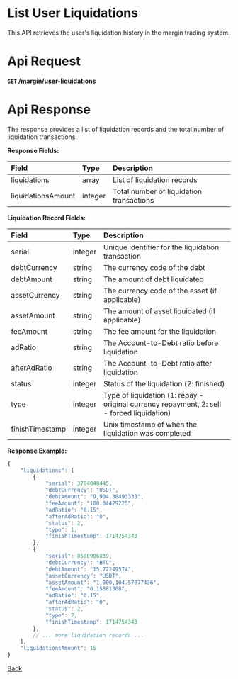 # List User Liquidations

This API retrieves the user's liquidation history in the margin trading system.

# Api Request

**`GET` /margin/user-liquidations**

# Api Response

The response provides a list of liquidation records and the total number of liquidation transactions.

**Response Fields:**

| Field              | Type    | Description                                     |
|:-------------------|:--------|:------------------------------------------------|
| liquidations       | array   | List of liquidation records                     |
| liquidationsAmount | integer | Total number of liquidation transactions        |

**Liquidation Record Fields:**

| Field            | Type    | Description                                                                              |
|:-----------------|:--------|:-----------------------------------------------------------------------------------------|
| serial           | integer | Unique identifier for the liquidation transaction                                        |
| debtCurrency     | string  | The currency code of the debt                                                            |
| debtAmount       | string  | The amount of debt liquidated                                                            |
| assetCurrency    | string  | The currency code of the asset (if applicable)                                           |
| assetAmount      | string  | The amount of asset liquidated (if applicable)                                           |
| feeAmount        | string  | The fee amount for the liquidation                                                       |
| adRatio          | string  | The Account-to-Debt ratio before liquidation                                             |
| afterAdRatio     | string  | The Account-to-Debt ratio after liquidation                                              |
| status           | integer | Status of the liquidation (2: finished)                                                  |
| type             | integer | Type of liquidation (1: repay - original currency repayment, 2: sell - forced liquidation)|
| finishTimestamp  | integer | Unix timestamp of when the liquidation was completed                                     |

**Response Example:**

```javascript
{
    "liquidations": [
        {
            "serial": 3704048445,
            "debtCurrency": "USDT",
            "debtAmount": "9,904.38493339",
            "feeAmount": "100.04429225",
            "adRatio": "0.15",
            "afterAdRatio": "0",
            "status": 2,
            "type": 1,
            "finishTimestamp": 1714754343
        },
        {
            "serial": 8580906839,
            "debtCurrency": "BTC",
            "debtAmount": "15.72249574",
            "assetCurrency": "USDT",
            "assetAmount": "1,000,104.57077436",
            "feeAmount": "0.15881308",
            "adRatio": "0.15",
            "afterAdRatio": "0",
            "status": 2,
            "type": 2,
            "finishTimestamp": 1714754343
        },
        // ... more liquidation records ...
    ],
    "liquidationsAmount": 15
}
```

[Back](../summary.md)